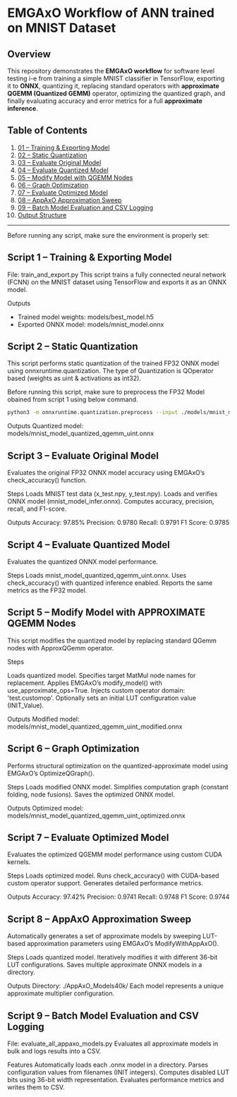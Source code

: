 # EMGAxO Workflow of ANN trained on MNIST Dataset


## Overview
This repository demonstrates the **EMGAxO workflow** for software level testing i-e from training a simple MNIST classifier in TensorFlow, exporting it to **ONNX**, quantizing it, replacing standard operators with **approximate QGEMM (Quantized GEMM)** operator, optimizing the quantized graph, and finally evaluating accuracy and error metrics for a full **approximate inference**.

## Table of Contents
 
1. [01 – Training & Exporting Model](#-script-1--training--exporting-model)  
2. [02 – Static Quantization](#-script-2--static-quantization)  
3. [03 – Evaluate Original Model](#-script-3--evaluate-original-model)  
4. [04 – Evaluate Quantized Model](#-script-4--evaluate-quantized-model)  
5. [05 – Modify Model with QGEMM Nodes](#-script-5--modify-model-with-qgemm-nodes)  
6. [06 – Graph Optimization](#-script-6--graph-optimization)  
7. [07 – Evaluate Optimized Model](#-script-7--evaluate-optimized-model)  
8. [08 – AppAxO Approximation Sweep](#-script-8--appaxo-approximation-sweep)  
9. [09 – Batch Model Evaluation and CSV Logging](#-script-9--batch-model-evaluation-and-csv-logging)  
10. [Output Structure](#-output-structure)

---

Before running any script, make sure the environment is properly set:

## Script 1 – Training & Exporting Model

File: train_and_export.py
This script trains a fully connected neural network (FCNN) on the MNIST dataset using TensorFlow and exports it as an ONNX model.

Outputs
- Trained model weights: models/best_model.h5
- Exported ONNX model: models/mnist_model.onnx


## Script 2 – Static Quantization
This script performs static quantization of the trained FP32 ONNX model using onnxruntime.quantization. The type of Quantization is QOperator based (weights as uint & activations as int32).

Before running this script, make sure to preprocess the FP32 Model obained from script 1 using below command.

```bash
python3 -m onnxruntime.quantization.preprocess --input ./models/mnist_model.onnx --output ./models/mnist_model_infer.onnx
```

Outputs
Quantized model: models/mnist_model_quantized_qgemm_uint.onnx

## Script 3 – Evaluate Original Model
Evaluates the original FP32 ONNX model accuracy using EMGAxO’s check_accuracy() function.

Steps
Loads MNIST test data (x_test.npy, y_test.npy).
Loads and verifies ONNX model (mnist_model_infer.onnx).
Computes accuracy, precision, recall, and F1-score.

Outputs
Accuracy: 97.85%
Precision: 0.9780
Recall:    0.9791
F1 Score:  0.9785

## Script 4 – Evaluate Quantized Model
Evaluates the quantized ONNX model performance.

Steps
Loads mnist_model_quantized_qgemm_uint.onnx.
Uses check_accuracy() with quantized inference enabled.
Reports the same metrics as the FP32 model.


## Script 5 – Modify Model with APPROXIMATE QGEMM Nodes
This script modifies the quantized model by replacing standard QGemm nodes with ApproxQGemm operator.

Steps

Loads quantized model.
Specifies target MatMul node names for replacement.
Applies EMGAxO’s modify_model() with use_approximate_ops=True.
Injects custom operator domain: 'test.customop'.
Optionally sets an initial LUT configuration value (INIT_Value).

Outputs
Modified model: models/mnist_model_quantized_qgemm_uint_modified.onnx

## Script 6 – Graph Optimization
Performs structural optimization on the quantized-approximate model using EMGAxO’s OptimizeQGraph().

Steps
Loads modified ONNX model.
Simplifies computation graph (constant folding, node fusions).
Saves the optimized ONNX model.

Outputs
Optimized model: models/mnist_model_quantized_qgemm_uint_optimized.onnx

## Script 7 – Evaluate Optimized Model
Evaluates the optimized QGEMM model performance using custom CUDA kernels.

Steps
Loads optimized model.
Runs check_accuracy() with CUDA-based custom operator support.
Generates detailed performance metrics.

Outputs
Accuracy: 97.42%
Precision: 0.9741
Recall:    0.9748
F1 Score:  0.9744

## Script 8 – AppAxO Approximation Sweep
Automatically generates a set of approximate models by sweeping LUT-based approximation parameters using EMGAxO’s ModifyWithAppAxO().

Steps
Loads quantized model.
Iteratively modifies it with different 36-bit LUT configurations.
Saves multiple approximate ONNX models in a directory.

Outputs
Directory: ./AppAxO_Models40k/
Each model represents a unique approximate multiplier configuration.

## Script 9 – Batch Model Evaluation and CSV Logging

File: evaluate_all_appaxo_models.py
Evaluates all approximate models in bulk and logs results into a CSV.

Features
Automatically loads each .onnx model in a directory.
Parses configuration values from filenames (INIT integers).
Computes disabled LUT bits using 36-bit width representation.
Evaluates performance metrics and writes them to CSV.
